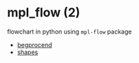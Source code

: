 # mpl_flow (2)
flowchart in python using `mpl-flow` package

+ [begprocend](begprocend.ipynb)
+ [shapes](shapes.ipynb)
